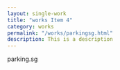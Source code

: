 ```yaml
---
layout: single-work
title: "works Item 4"
category: works
permalink: "/works/parkingsg.html"
description: This is a description
---
```


parking.sg
